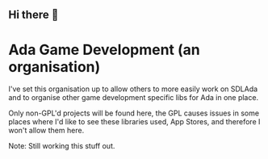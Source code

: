 ## Hi there 👋

<!--

**Here are some ideas to get you started:**

🙋‍♀️ A short introduction - what is your organization all about?
🌈 Contribution guidelines - how can the community get involved?
👩‍💻 Useful resources - where can the community find your docs? Is there anything else the community should know?
🍿 Fun facts - what does your team eat for breakfast?
🧙 Remember, you can do mighty things with the power of [Markdown](https://docs.github.com/github/writing-on-github/getting-started-with-writing-and-formatting-on-github/basic-writing-and-formatting-syntax)
-->

# Ada Game Development (an organisation)

I've set this organisation up to allow others to more easily work on SDLAda and to organise other game development specific libs for Ada in one place.

Only non-GPL'd projects will be found here, the GPL causes issues in some places where I'd like to see these libraries used, App Stores, and therefore I won't allow them here.

Note: Still working this stuff out.
